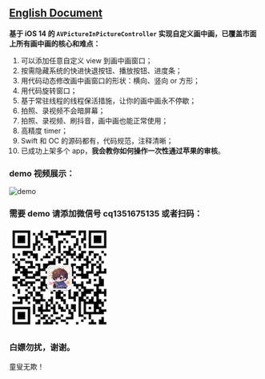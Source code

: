 ## [English Document](README_en.md)



**基于 iOS 14 的 `AVPictureInPictureController` 实现自定义画中画，已覆盖市面上所有画中画的核心和难点：**

1. 可以添加任意自定义 view 到画中画窗口；
2. 按需隐藏系统的快进快退按钮、播放按钮、进度条；
3. 用代码动态修改画中画窗口的形状：横向、竖向 or 方形；
4. 用代码旋转窗口；
5. 基于常驻线程的线程保活措施，让你的画中画永不停歇；
6. 拍照、录视频不会暗屏幕；
7. 拍照、录视频、刷抖音，画中画也能正常使用；
8. 高精度 timer；
9. Swift 和 OC 的源码都有，代码规范，注释清晰；
10. 已成功上架多个 app，**我会教你如何操作一次性通过苹果的审核**。



### demo 视频展示：

![demo](demo.gif)



### 需要 demo 请添加微信号 cq1351675135 或者扫码：

![](wechat.png)

### 白嫖勿扰，谢谢。

童叟无欺！
